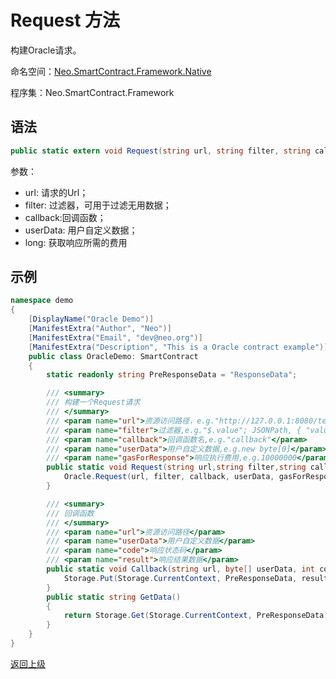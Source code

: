 # Request 方法

构建Oracle请求。

命名空间：[Neo.SmartContract.Framework.Native](../../Neo.SmartContract.Framework.Native.md)

程序集：Neo.SmartContract.Framework

## 语法

```c#
public static extern void Request(string url, string filter, string callback, object userData, long gasForResponse);
```

参数：

- url: 请求的Url；
- filter: 过滤器，可用于过滤无用数据；
- callback:回调函数；
- userData: 用户自定义数据；
- long: 获取响应所需的费用

## 示例

```c#
namespace demo
{
    [DisplayName("Oracle Demo")]
    [ManifestExtra("Author", "Neo")]
    [ManifestExtra("Email", "dev@neo.org")]
    [ManifestExtra("Description", "This is a Oracle contract example")]
    public class OracleDemo: SmartContract
    {
        static readonly string PreResponseData = "ResponseData";

        /// <summary>
        /// 构建一个Request请求
        /// </summary>
        /// <param name="url">资源访问路径，e.g."http://127.0.0.1:8080/test"</param>
        /// <param name="filter">过滤器,e.g."$.value"; JSONPath, { "value": "hello world" }</param>
        /// <param name="callback">回调函数名,e.g."callback"</param>
        /// <param name="userData">用户自定义数据,e.g.new byte[0]</param>
        /// <param name="gasForResponse">响应执行费用,e.g.10000000</param>
        public static void Request(string url,string filter,string callback,byte[] userData,long gasForResponse) {
            Oracle.Request(url, filter, callback, userData, gasForResponse);
        }

        /// <summary>
        /// 回调函数
        /// </summary>
        /// <param name="url">资源访问路径</param>
        /// <param name="userData">用户自定义数据</param>
        /// <param name="code">响应状态码</param>
        /// <param name="result">响应结果数据</param>
        public static void Callback(string url, byte[] userData, int code, byte[] result) {
            Storage.Put(Storage.CurrentContext, PreResponseData, result.ToByteString());
        }
        public static string GetData()
        {
            return Storage.Get(Storage.CurrentContext, PreResponseData);
        }
    }
}
```

[返回上级](../Oracle.md)
